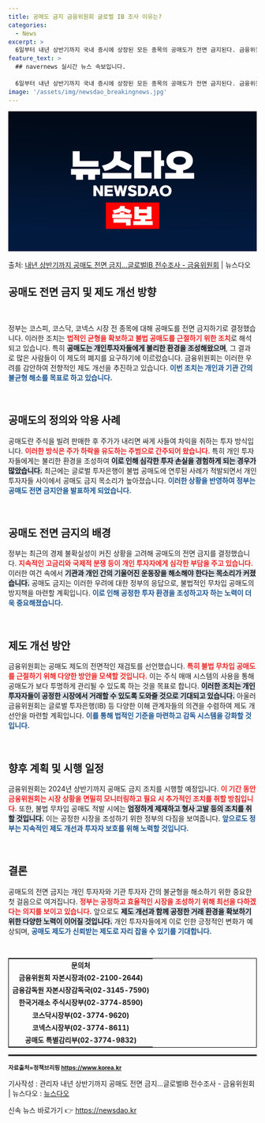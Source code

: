 ```yaml
---
title: 공매도 금지 금융위원회 글로벌 IB 조사 이유는?
categories:
  - News
excerpt: >
  6일부터 내년 상반기까지 국내 증시에 상장된 모든 종목의 공매도가 전면 금지된다. 금융위원회는 5일 임시 금…
feature_text: >
  ## navernews 실시간 뉴스 속보입니다.

  6일부터 내년 상반기까지 국내 증시에 상장된 모든 종목의 공매도가 전면 금지된다. 금융위원회는 5일 임시 금…
image: '/assets/img/newsdao_breakingnews.jpg'
---
```


![뉴스다오 속보](/assets/img/newsdao_breakingnews.jpg)

<p>출처: <a href="https://newsdao.kr/2420" rel="dofollow">내년 상반기까지 공매도 전면 금지…글로벌IB 전수조사 - 금융위원회</a> | 뉴스다오</p>

<h2 data-ke-size="size26">공매도 전면 금지 및 제도 개선 방향</h2>

<p data-ke-size="size16">&nbsp;</p>

정부는 코스피, 코스닥, 코넥스 시장 전 종목에 대해 공매도를 전면 금지하기로 결정했습니다. 이러한 조치는 <b><span style="color: #ee2323;">법적인 균형을 확보하고 불법 공매도를 근절하기 위한 조치</span></b>로 해석되고 있습니다. 특히 <b><span style="background-color: #21538527;">공매도는 개인투자자들에게 불리한 환경을 조성해왔으며</span></b>, 그 결과로 많은 사람들이 이 제도의 폐지를 요구하기에 이르렀습니다. 금융위원회는 이러한 우려를 감안하여 전향적인 제도 개선을 추진하고 있습니다. <b><span style="color: #1a5490;">이번 조치는 개인과 기관 간의 불균형 해소를 목표로 하고 있습니다.</span></b>

<p data-ke-size="size16">&nbsp;</p>

<h2 data-ke-size="size26">공매도의 정의와 악용 사례</h2>

공매도란 주식을 빌려 판매한 후 주가가 내리면 싸게 사들여 차익을 취하는 투자 방식입니다. <b><span style="color: #ee2323;">이러한 방식은 주가 하락을 유도하는 주범으로 간주되어 왔습니다.</span></b> 특히 개인 투자자들에게는 불리한 환경을 조성하여 <b><span style="background-color: #21538527;">이로 인해 심각한 투자 손실을 경험하게 되는 경우가 많았습니다.</span></b> 최근에는 글로벌 투자은행이 불법 공매도에 연루된 사례가 적발되면서 개인 투자자들 사이에서 공매도 금지 목소리가 높아졌습니다. <b><span style="color: #1a5490;">이러한 상황을 반영하여 정부는 공매도 전면 금지안을 발표하게 되었습니다.</span></b>

<p data-ke-size="size16">&nbsp;</p>

<h2 data-ke-size="size26">공매도 전면 금지의 배경</h2>

정부는 최근의 경제 불확실성이 커진 상황을 고려해 공매도의 전면 금지를 결정했습니다. <b><span style="color: #ee2323;">지속적인 고금리와 국제적 분쟁 등이 개인 투자자에게 심각한 부담을 주고 있습니다.</span></b> 이러한 여건 속에서 <b><span style="background-color: #21538527;">기관과 개인 간의 기울어진 운동장을 해소해야 한다는 목소리가 커졌습니다.</span></b> 공매도 금지는 이러한 우려에 대한 정부의 응답으로, 불법적인 무차입 공매도의 방지책을 마련할 계획입니다. <b><span style="color: #1a5490;">이로 인해 공정한 투자 환경을 조성하고자 하는 노력이 더욱 중요해졌습니다.</span></b>

<p data-ke-size="size16">&nbsp;</p>

<h2 data-ke-size="size26">제도 개선 방안</h2>

금융위원회는 공매도 제도의 전면적인 재검토를 선언했습니다. <b><span style="color: #ee2323;">특히 불법 무차입 공매도를 근절하기 위해 다양한 방안을 모색할 것입니다.</span></b> 이는 주식 매매 시스템의 사용을 통해 공매도가 보다 투명하게 관리될 수 있도록 하는 것을 목표로 합니다. <b><span style="background-color: #21538527;">이러한 조치는 개인 투자자들이 공정한 시장에서 거래할 수 있도록 도와줄 것으로 기대되고 있습니다.</span></b> 아울러 금융위원회는 글로벌 투자은행(IB) 등 다양한 이해 관계자들의 의견을 수렴하여 제도 개선안을 마련할 계획입니다. <b><span style="color: #1a5490;">이를 통해 법적인 기준을 마련하고 감독 시스템을 강화할 것입니다.</span></b>

<p data-ke-size="size16">&nbsp;</p>

<h2 data-ke-size="size26">향후 계획 및 시행 일정</h2>

금융위원회는 2024년 상반기까지 공매도 금지 조치를 시행할 예정입니다. <b><span style="color: #ee2323;">이 기간 동안 금융위원회는 시장 상황을 면밀히 모니터링하고 필요 시 추가적인 조치를 취할 방침입니다.</span></b> 또한, 불법 무차입 공매도 적발 시에는 <b><span style="background-color: #21538527;">엄정하게 제재하고 형사 고발 등의 조치를 취할 것입니다.</span></b> 이는 공정한 시장을 조성하기 위한 정부의 다짐을 보여줍니다. <b><span style="color: #1a5490;">앞으로도 정부는 지속적인 제도 개선과 투자자 보호를 위해 노력할 것입니다.</span></b>

<p data-ke-size="size16">&nbsp;</p>

<h2 data-ke-size="size26">결론</h2>

공매도의 전면 금지는 개인 투자자와 기관 투자자 간의 불균형을 해소하기 위한 중요한 첫 걸음으로 여겨집니다. <b><span style="color: #ee2323;">정부는 공정하고 효율적인 시장을 조성하기 위해 최선을 다하겠다는 의지를 보이고 있습니다.</span></b> 앞으로도 <b><span style="background-color: #21538527;">제도 개선과 함께 공정한 거래 환경을 확보하기 위한 다양한 노력이 이어질 것입니다.</span></b> 개인 투자자들에게 이로 인한 긍정적인 변화가 예상되며, <b><span style="color: #1a5490;">공매도 제도가 신뢰받는 제도로 자리 잡을 수 있기를 기대합니다.</span></b>

<p data-ke-size="size16">&nbsp;</p>

<table style="width: 100%; border-collapse: collapse; border: 1px solid black;">
<tr>
<td style="text-align: center; height: 17px;"><b>문의처</b></td>
</tr>
<tr>
<td style="text-align: center; height: 17px;"><b>금융위원회 자본시장과(02-2100-2644)</b></td>
</tr>
<tr>
<td style="text-align: center; height: 17px;"><b>금융감독원 자본시장감독국(02-3145-7590)</b></td>
</tr>
<tr>
<td style="text-align: center; height: 17px;"><b>한국거래소 주식시장부(02-3774-8590)</b></td>
</tr>
<tr>
<td style="text-align: center; height: 17px;"><b>코스닥시장부(02-3774-9620)</b></td>
</tr>
<tr>
<td style="text-align: center; height: 17px;"><b>코넥스시장부(02-3774-8611)</b></td>
</tr>
<tr>
<td style="text-align: center; height: 17px;"><b>공매도 특별감리부(02-3774-9832)</b></td>
</tr>
</table>

<hr style="border: 1px solid #000;"/> 

<small><b>자료출처=정책브리핑 https://www.korea.kr</b></small>&nbsp;

기사작성 : 관리자 내년 상반기까지 공매도 전면 금지…글로벌IB 전수조사 - 금융위원회 | 뉴스다오  : <a href="https://newsdao.kr/2420">뉴스다오</a> 

신속 뉴스 바로가기 👉 <a href="https://newsdao.kr" rel="dofollow">https://newsdao.kr</a>


